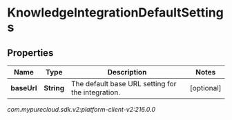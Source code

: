 # KnowledgeIntegrationDefaultSettings


## Properties

| Name | Type | Description | Notes |
| ------------ | ------------- | ------------- | ------------- |
| **baseUrl** | **String** | The default base URL setting for the integration. |  [optional] |




_com.mypurecloud.sdk.v2:platform-client-v2:216.0.0_
